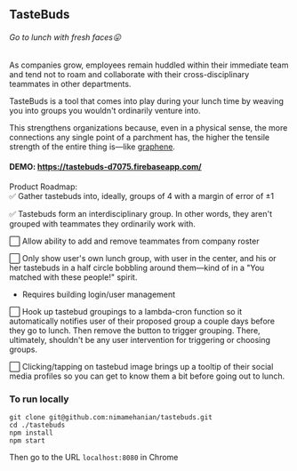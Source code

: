 ## TasteBuds
###### Go to lunch with fresh faces😛

As companies grow, employees remain huddled within their immediate team and tend not to roam and collaborate with their cross-disciplinary teammates in other departments.

TasteBuds is a tool that comes into play during your lunch time by weaving you into groups you wouldn't ordinarily venture into.

This strengthens organizations because, even in a physical sense, the more connections any single point of a parchment has, the higher the tensile strength of the entire thing is—like [graphene](https://en.wikipedia.org/wiki/Graphene).

#### DEMO: https://tastebuds-d7075.firebaseapp.com/

Product Roadmap:  
✅ Gather tastebuds into, ideally, groups of 4 with a margin of error of ±1

✅ Tastebuds form an interdisciplinary group. In other words, they aren't grouped with teammates they ordinarily work with.

⬜️ Allow ability to add and remove teammates from company roster

⬜️ Only show user's own lunch group, with user in the center, and his or her tastebuds in a half circle bobbling around them—kind of in a "You matched with these people!" spirit.

* Requires building login/user management

⬜️ Hook up tastebud groupings to a lambda-cron function so it automatically notifies user of their proposed group a couple days before they go to lunch. Then remove the button to trigger grouping. There, ultimately, shouldn't be any user intervention for triggering or choosing groups.

⬜️ Clicking/tapping on tastebud image brings up a tooltip of their social media profiles so you can get to know them a bit before going out to lunch.

### To run locally

```
git clone git@github.com:nimamehanian/tastebuds.git
cd ./tastebuds
npm install
npm start
```
Then go to the URL `localhost:8080` in Chrome
